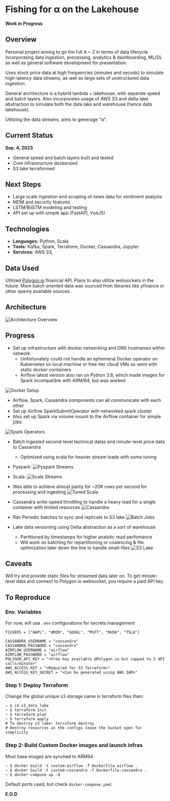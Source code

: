 # Fishing for α on the Lakehouse
**Work in Progress**
## Overview
Personal project aiming to go the full A ~ Z in terms of data lifecycle incorporating data ingestion, processing, analytics & dashboarding, ML/DL as well as general software development for presentation. 

Uses stock price data at high frequencies (minutes and secods) to simulate high-latency data streams, as well as large sets of unstructured data ingestion. 

General architecture is a hybrid lambda + lakehouse, with separate speed and batch layers. Also incorporates usage of AWS S3 and delta lake abstraction to simulate both the data lake and warehouse (hence data lakehouse).

Utilizing the data streams, aims to generage "α". 

## Current Status
**Sep. 4, 2023**
- General speed and batch layers built and tested
- Core infrastructure dockerized
- S3 lake terraformed 

## Next Steps
- Large scale ingestion and scraping of news data for sentiment analysis
- MDM and security features
- LSTM/BilSTM modeling and testing
- API set up with simple app (FastAPI, VueJS)

## Technologies
- **Languages:** Python, Scala
- **Tools:** Kafka, Spark, Terraform, Docker, Cassandra, Jupyter
- **Services:** AWS S3,

## Data Used
Utilized [Polygon.io](https://polygon.io) financial API. Plans to also utilize websockets in the future.
More batch oriented data was sourced from libraries like yfinance or other openly available sources. 

## Architecture
![Architecture Overview](images/architecture.png)

## Progress
- Set up infrastructure with docker networking and DNS hostnames within network
    - Unfortunately could not handle an ephemeral Docker operator on Kubernetes on local machine or free-tier cloud VMs so went with static docker containers
    - Airflow latest version also ran on Python 3.8, which made images for Spark incompatible with ARM/64, but was worked

![Docker Setup](images/docker.png)

- Airflow, Spark, Cassandra components can all communicate with each other
- Set up Airflow SparkSubmitOperator with networked spark cluster
- Also set up Spark via volume mount to the Airflow container for simple jobs

![Spark Operators](images/sparkOperator.png)

- Batch ingested second-level technical datas and minute-level price data to Cassandra
    - Optimized using scala for heavier stream loads with some tuning
- Pyspark:
![Pyspark Streams](images/stream_pyspark.png)
- Scala:
![Scala Streams](images/stream_scala.png)

- Was able to achieve almost parity for ~20K rows per second for processing and ingesting
![Tuned Scala](images/tuned_stream.png)

- Cassandra write-speed throttling to handle a heavy load for a single container with limited resources
![Cassandra](images/cassandra.png)

- Ran Periodic batches to sync and replicate to S3 lake
![Batch Jobs](images/batch.png)

- Lake data versioning using Delta abstraction as a sort of warehouse
    - Partitioned by timestamps for higher analytic read perfomance
    - Will work on batching for repartitioning or coalescing & file optimization later down the line to handle small-files
![S3 Lake](images/lake.png)



## Caveats
Will try and provide static files for streamed data later on. 
To get minute-level data and connect to Polygon.io websocket, you require a paid API key.

## To Reproduce 
### Env. Variables
For now, will use `.env` configurations for secrets management
```
TICKERS = ["AAPL", "AMZN", "GOOGL", "MSFT", "NVDA", "TSLA"]

CASSANDRA_USERNAME = "cassandra"
CASSANDRA_PASSWORD = "cassandra"
AIRFLOW_USERNAME = "airflow"
AIRFLOW_PASSWORD = "airflow"
POLYGON_API_KEY = "<Free key available @Polygon.io but capped to 5 API calls/minute>"
AWS_ACCESS_KEY = "<Required for S3 Terraform>"
AWS_ACCESS_KEY_SECRET = "<Can be generated using AWS IAM>"
```
### Step 1: Deploy Terraform
Change the global unique s3 storage name in terraform files then:
```
~ $ cd s3_data_lake 
~ $ terraform init
~ $ terraform plan 
~ $ terraform apply
# To destroy s3 lake: terraform destroy
# Destroy resources as the configs leave the bucket open for simplicity
```
### Step 2: Build Custom Docker images and launch infras
Most base images are synched to ARM64 
```
~ $ docker build -t custom-airflow -f Dockerfile.airflow .
~ $ docker build -t custom-cassandra -f Dockerfile.cassandra .
~ $ docker-compose up -d
```
Default ports used, but check `docker-compose.yaml`

**E.O.D**
